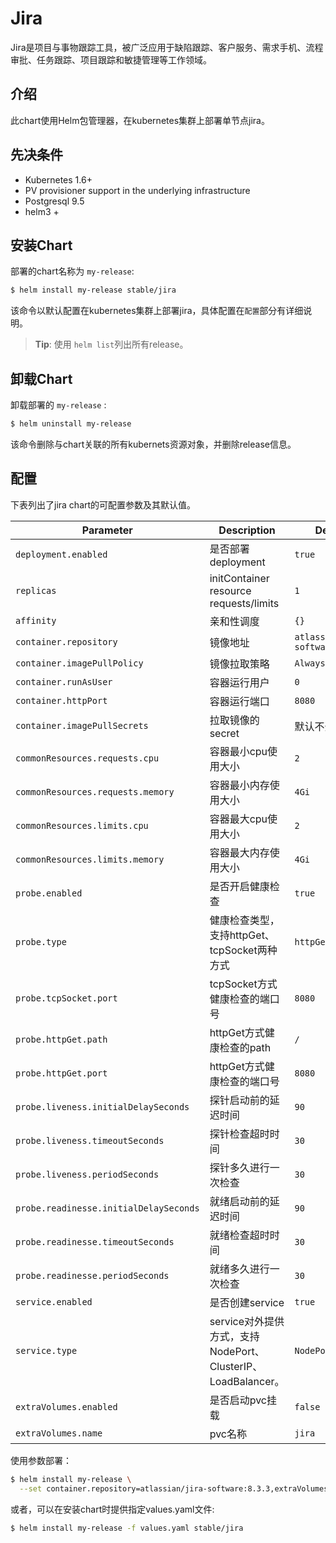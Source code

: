 # Jira

Jira是项目与事物跟踪工具，被广泛应用于缺陷跟踪、客户服务、需求手机、流程审批、任务跟踪、项目跟踪和敏捷管理等工作领域。

## 介绍

此chart使用Helm包管理器，在kubernetes集群上部署单节点jira。

## 先决条件

- Kubernetes 1.6+ 
- PV provisioner support in the underlying infrastructure
- Postgresql 9.5
- helm3 +

## 安装Chart

部署的chart名称为 `my-release`:

```bash
$ helm install my-release stable/jira
```

该命令以默认配置在kubernetes集群上部署jira，具体配置在`配置`部分有详细说明。

> **Tip**: 使用 `helm list`列出所有release。

## 卸载Chart

卸载部署的 `my-release` :

```bash
$ helm uninstall my-release
```

该命令删除与chart关联的所有kubernets资源对象，并删除release信息。

## 配置

下表列出了jira chart的可配置参数及其默认值。

| Parameter                              | Description                                                  | Default                         |
| -------------------------------------- | ------------------------------------------------------------ | ------------------------------- |
| `deployment.enabled`                   | 是否部署deployment                                           | `true`                          |
| `replicas`                             | initContainer resource requests/limits                       | `1`                             |
| `affinity`                             | 亲和性调度                                                   | `{}`                            |
| `container.repository`                 | 镜像地址                                                     | `atlassian/jira-software:8.3.3` |
| `container.imagePullPolicy`            | 镜像拉取策略                                                 | `Always`                        |
| `container.runAsUser`                  | 容器运行用户                                                 | `0`                             |
| `container.httpPort`                   | 容器运行端口                                                 | `8080`                          |
| `container.imagePullSecrets`           | 拉取镜像的secret                                             | 默认不开启                      |
| `commonResources.requests.cpu`         | 容器最小cpu使用大小                                          | `2`                             |
| `commonResources.requests.memory`      | 容器最小内存使用大小                                         | `4Gi`                           |
| `commonResources.limits.cpu`           | 容器最大cpu使用大小                                          | `2`                             |
| `commonResources.limits.memory`        | 容器最大内存使用大小                                         | `4Gi`                           |
| `probe.enabled`                        | 是否开启健康检查                                             | `true`                          |
| `probe.type`                           | 健康检查类型，支持httpGet、tcpSocket两种方式                 | `httpGet`                       |
| `probe.tcpSocket.port`                 | tcpSocket方式健康检查的端口号                                | `8080`                          |
| `probe.httpGet.path`                   | httpGet方式健康检查的path                                    | `/`                             |
| `probe.httpGet.port`                   | httpGet方式健康检查的端口号                                  | `8080`                          |
| `probe.liveness.initialDelaySeconds`   | 探针启动前的延迟时间                                         | `90`                            |
| `probe.liveness.timeoutSeconds`        | 探针检查超时时间                                             | `30`                            |
| `probe.liveness.periodSeconds`         | 探针多久进行一次检查                                         | `30`                            |
| `probe.readinesse.initialDelaySeconds` | 就绪启动前的延迟时间                                         | `90`                            |
| `probe.readinesse.timeoutSeconds`      | 就绪检查超时时间                                             | `30`                            |
| `probe.readinesse.periodSeconds`       | 就绪多久进行一次检查                                         | `30`                            |
| `service.enabled`                      | 是否创建service                                              | `true`                          |
| `service.type`                         | service对外提供方式，支持NodePort、ClusterIP、LoadBalancer。 | `NodePort`                      |
| `extraVolumes.enabled`                 | 是否启动pvc挂载                                              | `false`                         |
| `extraVolumes.name`                    | pvc名称                                                      | `jira`                          |

使用参数部署：

```bash
$ helm install my-release \
  --set container.repository=atlassian/jira-software:8.3.3,extraVolumes.enabled=true,extraVolumes.name=jira stable/jira
```

或者，可以在安装chart时提供指定values.yaml文件:

```bash
$ helm install my-release -f values.yaml stable/jira
```
